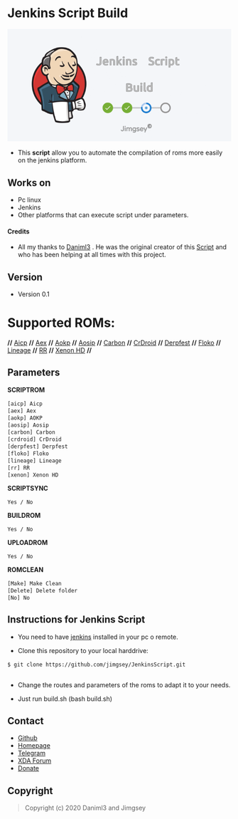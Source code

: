 Jenkins Script Build
======
 

[![Jenkins Script](jenk.gif)](https://github.com/jimgsey)


- This **script** allow you to automate the compilation of roms more easily on the jenkins platform.

## Works on

* Pc linux
* Jenkins
* Other platforms that can execute script under parameters.

#### Credits

* All my thanks to [Daniml3](https://github.com/daniml3) . He was the original creator of this [Script](https://github.com/daniml3/jenkins) and who has been helping at all times with this project.


## Version 
* Version 0.1

# Supported ROMs:

**//** [Aicp](https://github.com/AICP/platform_manifest/tree/p9.0) 
**//** [Aex](https://github.com/AospExtended/manifest/tree/9.x) 
**//** [Aokp](https://github.com/AOKP/platform_manifest) 
**//** [Aosip](https://github.com/AOSiP/platform_manifest/tree/pie) 
**//** [Carbon](https://github.com/CarbonROM/android/tree/cr-7.0) 
**//** [CrDroid](https://github.com/crdroidandroid/android/tree/9.0) 
**//** [Derpfest](https://github.com/DerpFest-Pie/platform_manifest) 
**//** [Floko](https://github.com/FlokoROM/manifesto) 
**//** [Lineage](https://github.com/LineageOS/android/tree/lineage-16.0) 
**//** [RR](https://github.com/RR-Test/platform_manifest) 
**//** [Xenon HD](https://github.com/TeamHorizon/platform_manifest) **//**

## Parameters

**SCRIPTROM**
```
[aicp] Aicp
[aex] Aex
[aokp] AOKP
[aosip] Aosip
[carbon] Carbon
[crdroid] CrDroid
[derpfest] Derpfest
[floko] Floko
[lineage] Lineage
[rr] RR
[xenon] Xenon HD
```
**SCRIPTSYNC**
```
Yes / No
```
**BUILDROM**
```
Yes / No
```
**UPLOADROM**
```
Yes / No
```
**ROMCLEAN**
```
[Make] Make Clean
[Delete] Delete folder
[No] No
```

## Instructions for Jenkins Script

* You need to have [jenkins](https://jenkins.io/)  installed in your pc o remote. 

* Clone this repository to your local harddrive: 

```
$ git clone https://github.com/jimgsey/JenkinsScript.git
 
```

* Change the routes and parameters of the roms to adapt it to your needs.

* Just run build.sh (bash build.sh)

## Contact

* [Github](https://github.com/jimgsey) 
* [Homepage](https://telegra.ph/Jimgseys-web-01-11)
* [Telegram](https://t.me/Jimgsey)
* [XDA Forum](https://forum.xda-developers.com/member.php?u=8384085)
* [Donate](http://paypal.me/jimgsey)

## Copyright 

> Copyright (c) 2020 Daniml3 and Jimgsey


                    
                    

